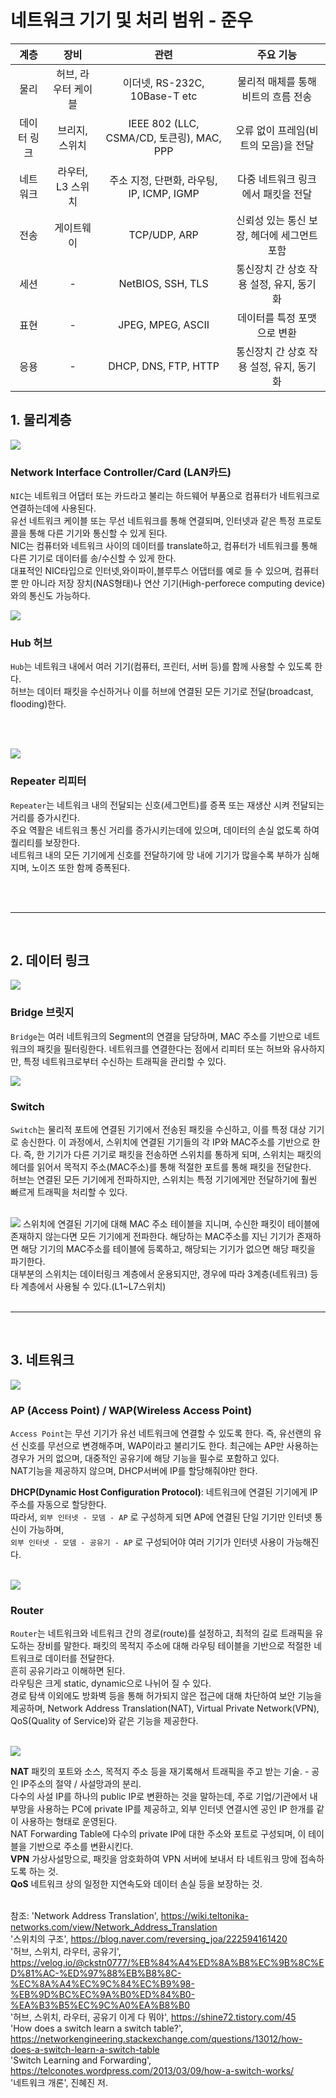# 네트워크 기기 및 처리 범위 - 준우

| 계층 | 장비 | 관련 | 주요 기능 |
| :-: | :-: |:-:| :-:|
| 물리 | 허브, 라우터 케이블 | 이더넷, RS-232C, 10Base-T etc | 물리적 매체를 통해 비트의 흐름 전송 |
| 데이터 링크 | 브리지, 스위치 | IEEE 802 (LLC, CSMA/CD, 토큰링), MAC, PPP | 오류 없이 프레임(비트의 모음)을 전달 |
| 네트워크 | 라우터, L3 스위치 | 주소 지정, 단편화, 라우팅, IP, ICMP, IGMP | 다중 네트워크 링크에서 패킷을 전달 |
| 전송 | 게이트웨이 | TCP/UDP, ARP | 신뢰성 있는 통신 보장, 헤더에 세그먼트 포함 |
| 세션 | - | NetBIOS, SSH, TLS | 통신장치 간 상호 작용 설정, 유지, 동기화 |
| 표현 | - | JPEG, MPEG, ASCII | 데이터를 특정 포맷으로 변환 |
| 응용 | - | DHCP, DNS, FTP, HTTP | 통신장치 간 상호 작용 설정, 유지, 동기화 |

## 1. 물리계층

<img src="/assets/images/ch2/NIC.png">

### Network Interface Controller/Card (LAN카드)

`NIC`는 네트워크 어댑터 또는 카드라고 불리는 하드웨어 부품으로 컴퓨터가 네트워크로 연결하는데에 사용된다.<br>
유선 네트워크 케이블 또는 무선 네트워크를 통해 연결되며, 인터넷과 같은 특정 프로토콜을 통해 다른 기기와 통신할 수 있게 된다.<br>
NIC는 컴퓨터와 네트워크 사이의 데이터를 translate하고, 컴퓨터가 네트워크를 통해 다른 기기로 데이터를 송/수신할 수 있게 한다.<br>
대표적인 NIC타입으로 인터넷,와이파이,블루투스 어댑터를 예로 들 수 있으며, 컴퓨터 뿐 만 아니라 저장 장치(NAS형태)나 연산 기기(High-perforece computing device)와의 통신도 가능하다.<br>


<img src="/assets/images/ch2/hub.png">

### Hub 허브
`Hub`는 네트워크 내에서 여러 기기(컴퓨터, 프린터, 서버 등)를 함께 사용할 수 있도록 한다.<br>
허브는 데이터 패킷을 수신하거나 이를 허브에 연결된 모든 기기로 전달(broadcast, flooding)한다.<br>

<br><br>


<img src="/assets/images/ch2/repeater.png">

### Repeater 리피터
`Repeater`는 네트워크 내의 전달되는 신호(세그먼트)를 증폭 또는 재생산 시켜 전달되는 거리를 증가시킨다.<br>
주요 역활은 네트워크 통신 거리를 증가시키는데에 있으며, 데이터의 손실 없도록 하여 퀄리티를 보장한다.<br>
네트워크 내의 모든 기기에게 신호를 전달하기에 망 내에 기기가 많을수록 부하가 심해지며, 노이즈 또한 함께 증폭된다.<br><br>



<br>

---

<br>

## 2. 데이터 링크

<img src="/assets/images/ch2/bridge.png">

### Bridge 브릿지
`Bridge`는 여러 네트워크의 Segment의 연결을 담당하며, MAC 주소를 기반으로 네트워크의 패킷을 필터링한다. 네트워크를 연결한다는 점에서 리피터 또는 허브와 유사하지만, 특정 네트워크로부터 수신하는 트래픽을 관리할 수 있다.<br>




<img src="/assets/images/ch2/switch.png">

### Switch
`Switch`는 물리적 포트에 연결된 기기에서 전송된 패킷을 수신하고, 이를 특정 대상 기기로 송신한다. 이 과정에서, 스위치에 연결된 기기들의 각 IP와 MAC주소를 기반으로 한다. 즉, 한 기기가 다른 기기로 패킷을 전송하면 스위치를 통하게 되며, 스위치는 패킷의 헤더를 읽어서 목적지 주소(MAC주소)를 통해 적절한 포트를 통해 패킷을 전달한다.<br>
허브는 연결된 모든 기기에게 전파하지만, 스위치는 특정 기기에게만 전달하기에 훨씬 빠르게 트래픽을 처리할 수 있다.<br><br>

<img src="/assets/images/ch2/switch_table.png">
스위치에 연결된 기기에 대해 MAC 주소 테이블을 지니며, 수신한 패킷이 테이블에 존재하지 않는다면 모든 기기에게 전파한다. 해당하는 MAC주소를 지닌 기기가 존재하면 해당 기기의 MAC주소를 테이블에 등록하고, 해당되는 기기가 없으면 해당 패킷을 파기한다.<br>
대부분의 스위치는 데이터링크 계층에서 운용되지만, 경우에 따라 3계층(네트워크) 등 타 계층에서 사용될 수 있다.(L1~L7스위치)<br>




<br>

---

<br>


## 3. 네트워크 


<img src="/assets/images/ch2/AP.png">

### AP (Access Point) / WAP(Wireless Access Point)
`Access Point`는 무선 기기가 유선 네트워크에 연결할 수 있도록 한다. 즉, 유선랜의 유선 신호를 무선으로 변경해주며, WAP이라고 불리기도 한다. 최근에는 AP만 사용하는 경우가 거의 없으며, 대중적인 공유기에 해당 기능을 필수로 포함하고 있다.<br>
NAT기능을 제공하지 않으며, DHCP서버에 IP를 할당해줘야만 한다.<br>

**DHCP(Dynamic Host Configuration Protocol)**: 네트워크에 연결된 기기에게 IP주소를 자동으로 할당한다.<br>
따라서, `외부 인터넷 - 모뎀 - AP` 로 구성하게 되면 AP에 연결된 단일 기기만 인터넷 통신이 가능하며, <br>
`외부 인터넷 - 모뎀 - 공유기 - AP` 로 구성되어야 여러 기기가 인터넷 사용이 가능해진다.<br><br>



<img src="/assets/images/ch2/switch.png">

### Router

`Router`는 네트워크와 네트워크 간의 경로(route)를 설정하고, 최적의 길로 트래픽을 유도하는 장비를 말한다. 패킷의 목적지 주소에 대해 라우팅 테이블을 기반으로 적절한 네트워크로 데이터를 전달한다.<br>
흔히 공유기라고 이해하면 된다.<br>
라우팅은 크게 static, dynamic으로 나뉘어 질 수 있다.<br>
경로 탐색 이외에도 방화벽 등을 통해 허가되지 않은 접근에 대해 차단하여 보안 기능을 제공하며, Network Address Translation(NAT), Virtual Private Network(VPN), QoS(Quality of Service)와 같은 기능을 제공한다.<br><br>

<img src="/assets/images/ch2/NAT.png">

**NAT** 패킷의 포트와 소스, 목적지 주소 등을 재기록해서 트래픽을 주고 받는 기술. - 공인 IP주소의 절약 / 사설망과의 분리.<br>다수의 사설 IP를 하나의 public IP로 변환하는 것을 말하는데, 주로 기업/기관에서 내부망을 사용하는 PC에 private IP를 제공하고, 외부 인터넷 연결시엔 공인 IP 한개를 같이 사용하는 형태로 운영된다.<br>
NAT Forwarding Table에 다수의 private IP에 대한 주소와 포트로 구성되며, 이 테이블을 기반으로 주소를 변환시킨다.<br>
**VPN** 가상사설망으로, 패킷을 암호화하여 VPN 서버에 보내서 타 네트워크 망에 접속하도록 하는 것.<br>
**QoS** 네트워크 상의 일정한 지연속도와 데이터 손실 등을 보장하는 것.<br><br>



참조: 
'Network Address Translation', https://wiki.teltonika-networks.com/view/Network_Address_Translation<br>
'스위치의 구조', https://blog.naver.com/reversing_joa/222594161420<br>
'허브, 스위치, 라우터, 공유기', https://velog.io/@ckstn0777/%EB%84%A4%ED%8A%B8%EC%9B%8C%ED%81%AC-%ED%97%88%EB%B8%8C-%EC%8A%A4%EC%9C%84%EC%B9%98-%EB%9D%BC%EC%9A%B0%ED%84%B0-%EA%B3%B5%EC%9C%A0%EA%B8%B0<br>
'허브, 스위치, 라우터, 공유기 이게 다 뭐야', https://shine72.tistory.com/45<br>
'How does a switch learn a switch table?', https://networkengineering.stackexchange.com/questions/13012/how-does-a-switch-learn-a-switch-table<br>
'Switch Learning and Forwarding', https://telconotes.wordpress.com/2013/03/09/how-a-switch-works/<br>
'네트워크 개론', 진혜진 저.